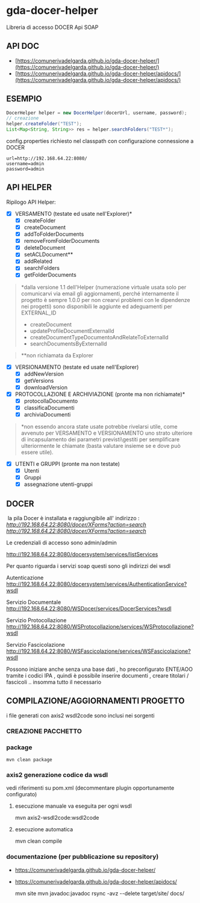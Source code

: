 # gda-docer-helper
Libreria di accesso DOCER Api SOAP

## API DOC

- [https://comunerivadelgarda.github.io/gda-docer-helper/](https://comunerivadelgarda.github.io/gda-docer-helper/)
- [https://comunerivadelgarda.github.io/gda-docer-helper/apidocs/](https://comunerivadelgarda.github.io/gda-docer-helper/apidocs/)

## ESEMPIO

```java
DocerHelper helper = new DocerHelper(docerUrl, username, password);
// creazione 
helper.createFolder("TEST");
List<Map<String, String>> res = helper.searchFolders("TEST*");
```

config.properties richiesto nel classpath con configurazione connessione a DOCER

	url=http://192.168.64.22:8080/
	username=admin
	password=admin

## API HELPER

Ripilogo API Helper:
- [x] VERSAMENTO (testate ed usate nell'Explorer)*
  - [x] createFolder
  - [x] createDocument
  - [x] addToFolderDocuments
  - [x] removeFromFolderDocuments
  - [x] deleteDocument
  - [x] setACLDocument**
  - [x] addRelated
  - [x] searchFolders
  - [x] getFolderDocuments

> *dalla versione 1.1 dell'Helper (numerazione virtuale usata solo per comunicarvi via email gli aggiornamenti, perché internamente il progetto è sempre 1.0.0 per non crearvi problemi con le dipendenze nei progetti) sono disponibili le aggiunte ed adeguamenti per EXTERNAL_ID
> - createDocument
> - updateProfileDocumentExternalId
> - createDocumentTypeDocumentoAndRelateToExternalId
> - searchDocumentsByExternalId

> **non richiamata da Explorer
   
- [x] VERSIONAMENTO (testate ed usate nell'Explorer)
  - [x] addNewVersion
  - [x] getVersions
  - [x] downloadVersion

- [x] PROTOCOLLAZIONE E ARCHIVIAZIONE (pronte ma non richiamate)*
  - [x] protocollaDocumento
  - [x] classificaDocumenti
  - [x] archiviaDocumenti

> *non essendo ancora state usate potrebbe rivelarsi utile, come avvenuto per VERSAMENTO e VERSIONAMENTO uno strato ulteriore di incapsulamento dei parametri previsti\gestiti per semplificare ulteriormente le chiamate (basta valutare insieme se e dove può essere utile).

- [x] UTENTI e GRUPPI (pronte ma non testate)
  - [x] Utenti
  - [x] Gruppi
  - [x] assegnazione utenti-gruppi

## DOCER
﻿
la pila Docer è installata e raggiungibile all' indirizzo :
*http://192.168.64.22:8080/docer/XForms?action=search
<http://192.168.64.22:8080/docer/XForms?action=search>*

Le credenziali di accesso sono admin/admin

http://192.168.64.22:8080/docersystem/services/listServices

Per quanto riguarda i servizi soap questi sono gli indirizzi dei wsdl

Autenticazione
http://192.168.64.22:8080/docersystem/services/AuthenticationService?wsdl

Servizio Documentale
http://192.168.64.22:8080/WSDocer/services/DocerServices?wsdl

Servizio Protocollazione
http://192.168.64.22:8080/WSProtocollazione/services/WSProtocollazione?wsdl

Servizio Fascicolazione
http://192.168.64.22:8080/WSFascicolazione/services/WSFascicolazione?wsdl

Possono iniziare anche senza una base dati , ho preconfigurato ENTE/AOO
tramite i codici IPA , quindi è possibile inserire documenti , creare
titolari / fascicoli .. insomma tutto il necessario

## COMPILAZIONE/AGGIORNAMENTI PROGETTO

i file generati con axis2 wsdl2code sono inclusi nei sorgenti

### CREAZIONE PACCHETTO

### package
	mvn clean package

### axis2 generazione codice da wsdl
vedi riferimenti su pom.xml (decommentare plugin opportunamente configurato)

1. esecuzione manuale
va eseguita per ogni wsdl

	mvn axis2-wsdl2code:wsdl2code
	
2. esecuzione automatica 

	mvn clean compile

### documentazione (per pubblicazione su repository)

- https://comunerivadelgarda.github.io/gda-docer-helper/
- https://comunerivadelgarda.github.io/gda-docer-helper/apidocs/

	mvn site
	mvn javadoc:javadoc
	rsync -avz --delete target/site/ docs/
